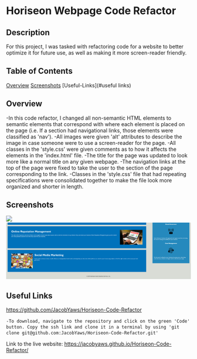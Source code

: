 # Horiseon Webpage Code Refactor

## Description

For this project, I was tasked with refactoring code for a website to better optimize it for future use, as well as making it more screen-reader friendly. 



## Table of Contents

[Overview](#overview)
[Screenshots](#screenshots)
[Useful-Links](#useful links)


## Overview

-In this code refactor, I changed all non-semantic HTML elements to semantic elements that correspond with where each element is placed on the page (i.e. If a section had navigational links, those elements were classified as 'nav'). 
-All images were given 'alt' attributes to describe the image in case someone were to use a screen-reader for the page. 
-All classes in the 'style.css' were given comments as to how it affects the elements in the 'index.html' file. 
-The title for the page was updated to look more like a normal title on any given webpage.
-The navigation links at the top of the page were fixed to take the user to the section of the page corresponding to the link.
-Classes in the 'style.css' file that had repeating specifications were consolidated together to make the file look more organized and shorter in length.


## Screenshots
  
  <img src="https://github.com/JacobYaws/Horiseon-Code-Refactor/blob/main/Horiseon-1.png">
  
  <img src="https://github.com/JacobYaws/Horiseon-Code-Refactor/blob/main/Horiseon-2.png">


## Useful Links  

https://github.com/JacobYaws/Horiseon-Code-Refactor
 
    -To download, navigate to the repository and click on the green 'Code' button. Copy the ssh link and clone it in a terminal by using 'git clone git@github.com:JacobYaws/Horiseon-Code-Refactor.git'

 
Link to the live website: https://jacobyaws.github.io/Horiseon-Code-Refactor/